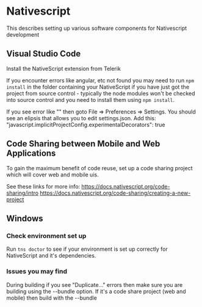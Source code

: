 # Nativescript

This describes setting up various software components for Nativescript development

## Visual Studio Code

Install the NativeScript extension from Telerik

If you encounter errors like angular, etc not found you may need to run `npm install` in the folder containing your NativeScript if you have just got the project from source control - typically the node modules won't be checked into source control and you need to install them using `npm install`.

If you see error like "" then goto File => Preferences => Settings. You should see an elipsis that allows you to edit settings.json.
Add this: 
"javascript.implicitProjectConfig.experimentalDecorators": true

## Code Sharing between Mobile and Web Applications

To gain the maximum benefit of code reuse, set up a code sharing project which will cover web and mobile uis.

See these links for more info:
https://docs.nativescript.org/code-sharing/intro
https://docs.nativescript.org/code-sharing/creating-a-new-project


## Windows

### 

### Check environment set up

Run `tns doctor` to see if your environment is set up correctly for NativeScript and it's dependencies.

### Issues you may find

During building if you see "Duplicate..." errors then make sure you are building using the --bundle option. If it's a code share project (web and mobile) then build with the --bundle




